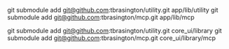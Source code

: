 git submodule add git@github.com:tbrasington/utility.git app/lib/utility
git submodule add git@github.com:tbrasington/mcp.git app/lib/mcp


git submodule add git@github.com:tbrasington/utility.git core_ui/library
git submodule add git@github.com:tbrasington/mcp.git core_ui/library/mcp